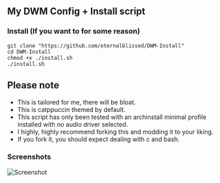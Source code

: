 ## My DWM Config + Install script

### Install (If you want to for some reason)
```
git clone "https://github.com/eternalblissed/DWM-Install"
cd DWM-Install
chmod +x ./install.sh
./install.sh
```
## Please note
- This is tailored for me, there will be bloat.
- This is catppuccin themed by default.
- This script has only been tested with an archinstall minimal profile installed with no audio driver selected.
- I highly, highly recommend forking this and modding it to your liking.
- If you fork it, you should expect dealing with c and bash.

### Screenshots
![Screenshot](https://i.ibb.co/48s2z9g/Screenshot-2024-01-21-16-31-35.png)

